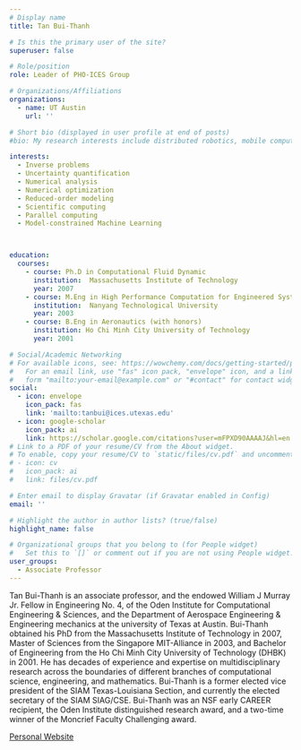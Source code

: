 ```yaml
---
# Display name
title: Tan Bui-Thanh

# Is this the primary user of the site?
superuser: false

# Role/position
role: Leader of PHO-ICES Group

# Organizations/Affiliations
organizations:
  - name: UT Austin
    url: ''

# Short bio (displayed in user profile at end of posts)
#bio: My research interests include distributed robotics, mobile computing and programmable matter.

interests:
  - Inverse problems
  - Uncertainty quantification
  - Numerical analysis
  - Numerical optimization
  - Reduced-order modeling
  - Scientific computing
  - Parallel computing
  - Model-constrained Machine Learning



education:
  courses:
    - course: Ph.D in Computational Fluid Dynamic 
      institution:  Massachusetts Institute of Technology
      year: 2007
    - course: M.Eng in High Performance Computation for Engineered System
      institution:  Nanyang Technological University
      year: 2003
    - course: B.Eng in Aeronautics (with honors)
      institution: Ho Chi Minh City University of Technology
      year: 2001

# Social/Academic Networking
# For available icons, see: https://wowchemy.com/docs/getting-started/page-builder/#icons
#   For an email link, use "fas" icon pack, "envelope" icon, and a link in the
#   form "mailto:your-email@example.com" or "#contact" for contact widget.
social:
  - icon: envelope
    icon_pack: fas
    link: 'mailto:tanbui@ices.utexas.edu'
  - icon: google-scholar
    icon_pack: ai
    link: https://scholar.google.com/citations?user=mFPXD90AAAAJ&hl=en
# Link to a PDF of your resume/CV from the About widget.
# To enable, copy your resume/CV to `static/files/cv.pdf` and uncomment the lines below.
# - icon: cv
#   icon_pack: ai
#   link: files/cv.pdf

# Enter email to display Gravatar (if Gravatar enabled in Config)
email: ''

# Highlight the author in author lists? (true/false)
highlight_name: false

# Organizational groups that you belong to (for People widget)
#   Set this to `[]` or comment out if you are not using People widget.
user_groups:
  - Associate Professor
---
```


Tan Bui-Thanh is an associate professor, and the endowed William J Murray Jr. Fellow in Engineering No. 4,  of the Oden Institute for Computational Engineering & Sciences, and the Department of Aerospace Engineering & Engineering mechanics at the university of Texas at Austin. Bui-Thanh obtained his PhD from the Massachusetts Institute of Technology in 2007, Master of Sciences from the Singapore MIT-Alliance in 2003, and Bachelor of Engineering from the Ho Chi Minh City University of Technology (DHBK) in 2001. He has decades of experience and expertise on multidisciplinary research across the boundaries of different branches of computational science, engineering, and mathematics. Bui-Thanh is a former elected vice president of the SIAM Texas-Louisiana Section, and currently the elected secretary of the SIAM SIAG/CSE. Bui-Thanh was an NSF early CAREER recipient, the Oden Institute distinguished research award, and a two-time winner of the Moncrief Faculty Challenging award.



[Personal Website](https://users.oden.utexas.edu/~tanbui/)
